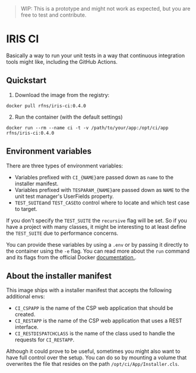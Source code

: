 > WIP: This is a prototype and might not work as expected, but you are free to test and contribute.

# IRIS CI

Basically a way to run your unit tests in a way that continuous integration tools might like, including the GitHub Actions.

## Quickstart

1. Download the image from the registry:

```
docker pull rfns/iris-ci:0.4.0
```

2. Run the container (with the default settings)

```
docker run --rm --name ci -t -v /path/to/your/app:/opt/ci/app rfns/iris-ci:0.4.0
```

## Environment variables

There are three types of environment variables:

* Variables prefixed with `CI_{NAME}`are passed down as `name` to the installer manifest.
* Variables prefixed with `TESPARAM_{NAME}`are passed down as `NAME` to the unit test manager's UserFields property.
* `TEST_SUITE`and `TEST_CASE`to control where to locate and which test case to target.

If you don't specify the `TEST_SUITE` the `recursive` flag will be set.
So if you have a project with many classes, it might be interesting to at least define the `TEST_SUITE` due to performance concerns.

You can provide these variables by using a `.env` or by passing it directly to the container using the `-e` flag. You can read more about the `run` command and its flags from the official Docker [documentation.](https://docs.docker.com/engine/reference/commandline/run/).


## About the installer manifest

This image ships with a installer manifest that accepts the following additional envs:

* `CI_CSPAPP` is the name of the CSP web application that should be created.
* `CI_RESTAPP` is the name of the CSP web application that uses a REST interface.
* `CI_RESTDISPATCHCLASS` is the name of the class used to handle the requests for `CI_RESTAPP`.

Although it could prove to be useful, sometimes you might also want to have full control over the setup.
You can do so by mounting a volume that overwrites the file that resides on the path `/opt/ci/App/Installer.cls`.

